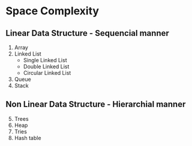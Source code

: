 # Space Complexity

## Linear Data Structure - Sequencial manner

1. Array
2. Linked List
    - Single Linked List
    - Double Linked List
    - Circular Linked List
3. Queue 
4. Stack

## Non Linear Data Structure - Hierarchial manner

5. Trees
6. Heap
7. Tries
8. Hash table
